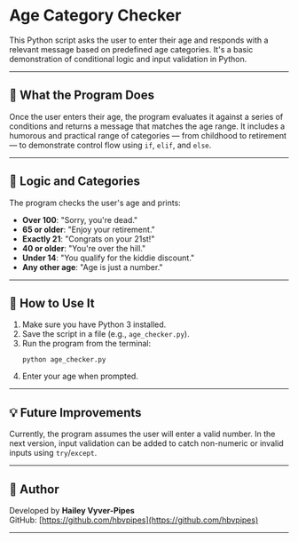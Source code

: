 # Age Category Checker

This Python script asks the user to enter their age and responds with a relevant message based on predefined age categories. It's a basic demonstration of conditional logic and input validation in Python.

---

## 🎯 What the Program Does

Once the user enters their age, the program evaluates it against a series of conditions and returns a message that matches the age range. It includes a humorous and practical range of categories — from childhood to retirement — to demonstrate control flow using `if`, `elif`, and `else`.

---

## 🧠 Logic and Categories

The program checks the user's age and prints:

- **Over 100**: "Sorry, you're dead."
- **65 or older**: "Enjoy your retirement."
- **Exactly 21**: "Congrats on your 21st!"
- **40 or older**: "You're over the hill."
- **Under 14**: "You qualify for the kiddie discount."
- **Any other age**: "Age is just a number."

---

## 🚀 How to Use It

1. Make sure you have Python 3 installed.
2. Save the script in a file (e.g., `age_checker.py`).
3. Run the program from the terminal:
   ```
   python age_checker.py
   ```
4. Enter your age when prompted.

---

## 💡 Future Improvements

Currently, the program assumes the user will enter a valid number. In the next version, input validation can be added to catch non-numeric or invalid inputs using `try`/`except`.

---

## 👤 Author

Developed by **Hailey Vyver-Pipes**  
GitHub: [https://github.com/hbvpipes](https://github.com/hbvpipes)

---

